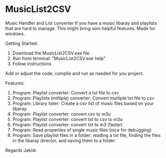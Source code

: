 # MusicList2CSV
Music Handler and List converter
If you have a music libaray and playlists that are hard to manage. This might bring som helpful features.
Made for windows.

Getting Started:
1. Download the  MusicList2CSV.exe file
2. Run from terminal: "MusicList2CSV.exe help"
3. Follow instructions

Add or adjust the code, complie and run as needed for you project.

Features:
1. Program: Playlist converter: Convert a txt file to csv
2. Program: Playlists (miltiple) converter: Convert multiple txt file to csv
3. Program: Library lister: Create a csv list of music files based on your libaray.
4. Program: Playlist converter: convert cxv to m3u
5. Program: Playlist converter: convert txt to csv to m3u
6. Program: Playlist converter: convert txt to m3 (faster)
7. Program: Read properties of single music files (nice for debugging)
8. Program: Save playlist files in a folder: reading a txt file, finding the files in the libaray director, and saving them to a folder.

Regards Jakob
